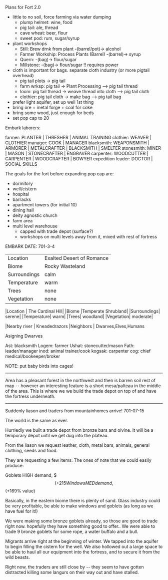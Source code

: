 Plans for Fort 2.0

- little to no soil, force farming via water dumping
  - plump helmet: wine, food
  - pig tail: ale, thread
  - cave wheat: beer, flour
  - sweet pod: rum, sugar/syrup
- plant workshops
  - Still: Brew drnk from plant -(barrel/pot)-> alcohol
  - Farmer Workship: Process Plants (Barrel) -(barrel)-> syrup
  - Quern: -(bag)-> flour/sugar
  - Millstone: -(bag)-> flour/sugar !! requires power
- cloth is important for bags. separate cloth industry (or more pigtail overhead)
  - pig tail plots -> pig tail
  - farm wrksp: pig tail -> Plant Processing --> pig tail thread
  - loom: pig tail thread -> weave thread into cloth --> pig tail cloth
  - clothier: pig tail cloth -> make bag --> pig tail bag
- prefer light aquifer, set up well 1st thing
- bring ore + metal forge + coal for coke
- bring some wood, just enough for beds
- set pop cap to 20


Embark laborers:

farmer: PLANTER | THRESHER | ANIMAL TRAINING
clothier: WEAVER | CLOTHIER
manager: COOK | MANAGER
blacksmith: WEAPONSMITH | ARMORER | METALCRAFTER | BLACKSMITH | SMELTER
stonesmith: MINER | MASON | STONECRAFTER | ENGRAVER
carpenter: WOODCUTTER | CARPENTER | WOODCRAFTER | BOWYER
expedition leader: DOCTOR | SOCIAL SKILLS


The goals for the fort before expanding pop cap are:

- dormitory
- well/cistern
- hospital
- barracks
- apartment towers (for initial 10)
- dining hall
- deity agnostic church
- farm area
- multi level warehouse
  - capped with trade depot (surface?)
  - workshops on multi levels away from it, mixed with rest of fortress


EMBARK DATE: 701-3-4

|  |  |
| -- | -- |
|Location | Exalted Desert of Romance|
|Biome |Rocky Wasteland|
|Surroundings| calm|
|Temperature| warm|
|Trees| none|
|Vegetation| none|

|Location | The Cardinal Hill|
|Biome |Temperate Shrubland|
|Surroundings| serene|
|Temperature| warm|
|Trees| woodland|
|Vegetation| moderate|

|Nearby river | Kneadedrazors
|Neighbors | Dwarves,Elves,Humans

Asigning Dwarves

Ast: blacksmith
Logem: farmer
Ushat: stonecutter/mason
Fath: leader/manager
inod: animal trainer/cook
kogsak: carpenter
cog: chief medical/bookeeper/broker

NOTE: put baby birds into cages!

***

Area has a pleasant forest in the northwest and then is barren soil rest of map -- however an
interesting feature is a short mesa/palteau in the middle of the area. This is where we we build
the trade depot on top of and have the fortress underneath.

***

Suddenly liason and traders from mountainhomes arrive! 701-07-15

The world is the same as ever.

Hurriedly we built a trade depot from bronze bars and olvine. It will be a temporary depot until
we get dug into the plateau.

From the liason we request leather, cloth, metal bars, animals, general clothing, seeds and food.

They are requesting a few items. The ones of note that we could easily produce:

Goblets HIGH demand, $$$ (+215% value)
Windows MED demand, $$ (+169% value)

Basically, in the eastern biome there is plenty of sand. Glass industry could be very profitable,
be able to make windows and goblets (as long as we have fuel for it!)

We were making some bronze goblets already, so those are good to trade right now. hopefully they
have something good to offer..  We were able to trade 9 bronze goblets for some rope, a water
buffalo and a bull.

Migrants arrive right at the beginning of winter. We tapped into the aquifer to begin filling the
cistern for the well. We also hollowed out a large space to be able to haul all our equipment
into the fortress, and to secure it from the wild beasts.

Right now, the traders are still close by -- they seem to have gotten distracted killing some
langurs on their way out and have stalled.
